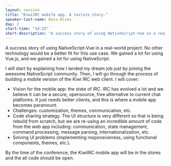```yaml
---
layout: session
title: "KiwiIRC mobile app. A lov(u)e story."
speaker-last-name: Reis-Alves
day: 2
start-time: "14:25"
short-description: "A success story of using NativeScript-Vue in a real-world project."
---
```


A success story of using NativeScript-Vue in a real-world project. No other technology would be a better fit for this use case. We gained a lot for using Vue.js, and we gained a lot for using NativeScript.

I will start by explaining how I landed my dream job just by joining the awesome NativeScript community.
Then, I will go through the process of building a mobile version of the Kiwi IRC web client. I will cover:
- Vision for the mobile app: the state of IRC. IRC has evolved a lot and we believe it can be a secure, opensource, free alternative to current chat platforms. It just needs better clients, and this is where a mobile app becomes paramount.
- Challenges: customization, themes, communication, etc.
- Code sharing strategy. The UI structure is very different so that is being rebuild from scratch, but we are re-using an incredible amount of code from the web app including: communication, state management, command processing, message parsing, internationalization, etc.
- Solving UI problems (implementing responsiveness, using functional components, themes, etc.).

By the time of the conference, the KiwiIRC mobile app will be in the stores and the all code should be open.